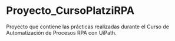 # Proyecto_CursoPlatziRPA
Proyecto que contiene las prácticas realizadas durante el Curso de Automatización de Procesos RPA con UiPath.
